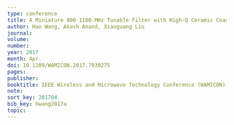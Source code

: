 ```yaml
---
type: conference
title: A Miniature 800-1100-MHz Tunable Filter with High-Q Ceramic Coaxial Resonators and Commercial RF-MEMS Tunable Digital Capacitors
author: Hao Wang, Akash Anand, Xiaoguang Liu
journal:
volume:
number:
year: 2017
month: Apr.
doi: 10.1109/WAMICON.2017.7930275
pages:
publisher:
booktitle: IEEE Wireless and Microwave Technology Conference (WAMICON)
note:
sort_key: 201704
bib_key: hwang2017a
topic:
---
```

